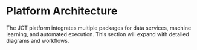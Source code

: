 # Platform Architecture

The JGT platform integrates multiple packages for data services, machine learning, and automated execution. This section will expand with detailed diagrams and workflows.
